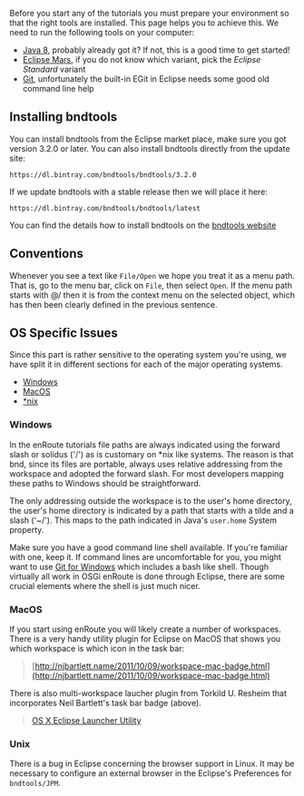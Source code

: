 Before you start any of the tutorials you must prepare your environment so that the right tools are installed. This page helps you to achieve this. We need to run the following tools on your computer:

* [Java 8][java8], probably already got it? If not, this is a good time to get started!
* [Eclipse Mars][mars], if you do not know which variant, pick the _Eclipse Standard_ variant
* [Git][git], unfortunately the built-in EGit in Eclipse needs some good old command line help


## Installing bndtools

You can install bndtools from the Eclipse market place, make sure you got version 3.2.0 or later. You can also install bndtools directly from the update site:

	https://dl.bintray.com/bndtools/bndtools/3.2.0
	
If we update bndtools with a stable release then we will place it here: 

	https://dl.bintray.com/bndtools/bndtools/latest

You can find the details how to install bndtools on the [bndtools website](http://bndtools.org/installation.html#update-site)

## Conventions

Whenever you see a text like `File/Open` we hope you treat it as a menu path. That is, go to the menu bar, click on `File`, then select `Open`. If the menu path starts with @/ then it is from the context menu on the selected object, which has then been clearly defined in the previous sentence. 

## OS Specific Issues

Since this part is rather sensitive to the operating system you're using, we have split it in different sections for each of the major operating systems. 

* [Windows](#windows)
* [MacOS](#macos)
* [*nix](#unix)


### Windows
 
In the enRoute tutorials file paths are always indicated using the forward slash or solidus ('/') as is customary on *nix like systems. The reason is that bnd, since its files are portable, always uses relative addressing from the workspace and adopted the forward slash. For most developers mapping these paths to Windows should be straightforward.

The only addressing outside the workspace is to the user's home directory, the user's home directory is indicated by a path that starts with a tilde and a slash ('~/'). This maps to the path indicated in Java's `user.home` System property.  

Make sure you have a good command line shell available. If you're familiar with one, keep it. If command lines are uncomfortable for you, you might want to use [Git for Windows][gitforwindows] which includes a bash like shell. Though virtually all work in OSGi enRoute is done through Eclipse, there are some crucial elements where the shell is just much nicer.  

### MacOS

If you start using enRoute you will likely create a number of workspaces. There is a very handy utility plugin for Eclipse on MacOS that shows you which workspace is which icon in the task bar:

> [http://njbartlett.name/2011/10/09/workspace-mac-badge.html](http://njbartlett.name/2011/10/09/workspace-mac-badge.html)

There is also multi-workspace laucher plugin from Torkild U. Resheim that incorporates Neil Bartlett's task bar badge (above).

> [OS X Eclipse Launcher Utility](http://marketplace.eclipse.org/content/osx-eclipse-launcher)
	
### Unix

There is a bug in Eclipse concerning the browser support in Linux. It may be necessary to configure an external browser in the Eclipse's Preferences for `bndtools/JPM`. 

[java8]: http://www.oracle.com/technetwork/java/javase/downloads/jdk8-downloads-2133151.html
[mars]: https://www.eclipse.org/downloads/
[git]: http://git-scm.com/book/en/Getting-Started-Installing-Git
[gitforwindows]: http://msysgit.github.io
